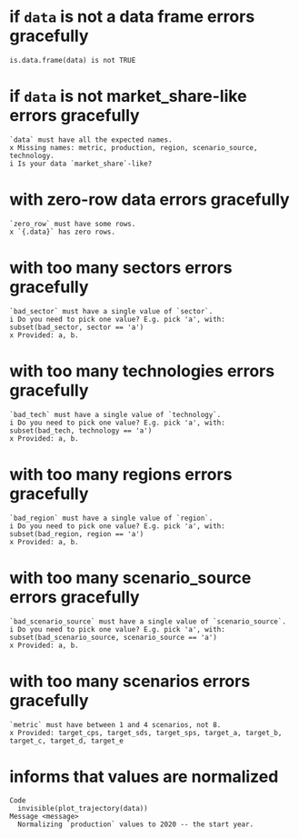 # if `data` is not a data frame errors gracefully

    is.data.frame(data) is not TRUE

# if `data` is not market_share-like errors gracefully

    `data` must have all the expected names.
    x Missing names: metric, production, region, scenario_source, technology.
    i Is your data `market_share`-like?

# with zero-row data errors gracefully

    `zero_row` must have some rows.
    x `{.data}` has zero rows.

# with too many sectors errors gracefully

    `bad_sector` must have a single value of `sector`.
    i Do you need to pick one value? E.g. pick 'a', with:
    subset(bad_sector, sector == 'a')
    x Provided: a, b.

# with too many technologies errors gracefully

    `bad_tech` must have a single value of `technology`.
    i Do you need to pick one value? E.g. pick 'a', with:
    subset(bad_tech, technology == 'a')
    x Provided: a, b.

# with too many regions errors gracefully

    `bad_region` must have a single value of `region`.
    i Do you need to pick one value? E.g. pick 'a', with:
    subset(bad_region, region == 'a')
    x Provided: a, b.

# with too many scenario_source errors gracefully

    `bad_scenario_source` must have a single value of `scenario_source`.
    i Do you need to pick one value? E.g. pick 'a', with:
    subset(bad_scenario_source, scenario_source == 'a')
    x Provided: a, b.

# with too many scenarios errors gracefully

    `metric` must have between 1 and 4 scenarios, not 8.
    x Provided: target_cps, target_sds, target_sps, target_a, target_b, target_c, target_d, target_e

# informs that values are normalized

    Code
      invisible(plot_trajectory(data))
    Message <message>
      Normalizing `production` values to 2020 -- the start year.

